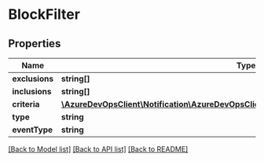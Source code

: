 # BlockFilter

## Properties
Name | Type | Description | Notes
------------ | ------------- | ------------- | -------------
**exclusions** | **string[]** |  | [optional] 
**inclusions** | **string[]** |  | [optional] 
**criteria** | [**\AzureDevOpsClient\Notification\AzureDevOpsClient\Notification\Model\ExpressionFilterModel**](ExpressionFilterModel.md) |  | [optional] 
**type** | **string** |  | [optional] 
**eventType** | **string** |  | [optional] 

[[Back to Model list]](../README.md#documentation-for-models) [[Back to API list]](../README.md#documentation-for-api-endpoints) [[Back to README]](../README.md)


